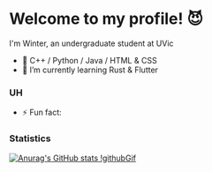<!-- ### Hi there 👋-->
# Welcome to my profile! :smiling_imp:
I'm Winter, an undergraduate student at UVic

- 🔭 C++ / Python / Java / HTML & CSS 
- 🌱 I’m currently learning Rust & Flutter

### UH 
- ⚡ Fun fact: 

### Statistics 
[![Anurag's GitHub stats](https://github-readme-stats.vercel.app/api?username=WinterNH&show_icons=true&theme=shades-of-purple) !githubGif](https://github.com/WinterNH/WinterNH/assets/95832452/921c53e1-f226-47f8-803c-d2714ab65250)



